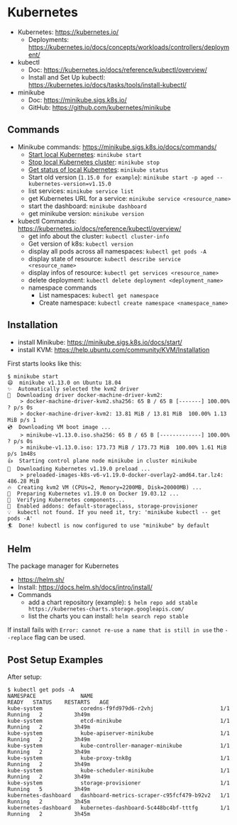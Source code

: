 # Kubernetes
- Kubernetes: <https://kubernetes.io/>
  - Deployments: <https://kubernetes.io/docs/concepts/workloads/controllers/deployment/>
- kubectl
  - Doc: <https://kubernetes.io/docs/reference/kubectl/overview/>
  - Install and Set Up kubectl:
    <https://kubernetes.io/docs/tasks/tools/install-kubectl/>
- minikube
  - Doc: <https://minikube.sigs.k8s.io/>
  - GitHub: <https://github.com/kubernetes/minikube>

## Commands
- Minikube commands: <https://minikube.sigs.k8s.io/docs/commands/>
  - [Start local
    Kubernetes](https://minikube.sigs.k8s.io/docs/commands/start/):
    `minikube start`
  - [Stop local Kubernetes
    cluster](https://minikube.sigs.k8s.io/docs/commands/stop/):
    `minikube stop`
  - [Get status of local
    Kubernetes](https://minikube.sigs.k8s.io/docs/commands/status/):
    `minikube status`
  - Start old version (`1.15.0 for example`): `minikube start -p
    aged --kubernetes-version=v1.15.0`
  - list services: `minikube service list`
  - get Kubernetes URL for a service: `minikube service
    <resource_name>`
  - start the dashboard: `minikube dashboard`
  - get minikube version: `minikube version`
- kubectl Commands:
  <https://kubernetes.io/docs/reference/kubectl/overview/>
  - get info about the cluster: `kubectl cluster-info`
  - Get version of k8s: `kubectl version`
  - display all pods across all namespaces: `kubectl get pods -A`
  - display state of resource: `kubectl describe service
    <resource_name>`
  - display infos of resource: `kubectl get services
    <resource_name>`
  - delete deployment: `kubectl delete deployment <deployment_name>`
  - namespace commands
    - List namespaces: `kubectl get namespace`
    - Create namespace: `kubectl create namespace
      <namespace_name>`

## Installation
- install Minikube: <https://minikube.sigs.k8s.io/docs/start/>
- install KVM: <https://help.ubuntu.com/community/KVM/Installation>

First starts looks like this:
```text
$ minikube start
😄  minikube v1.13.0 on Ubuntu 18.04
✨  Automatically selected the kvm2 driver
💾  Downloading driver docker-machine-driver-kvm2:
    > docker-machine-driver-kvm2.sha256: 65 B / 65 B [-------] 100.00% ? p/s 0s
    > docker-machine-driver-kvm2: 13.81 MiB / 13.81 MiB  100.00% 1.13 MiB p/s 1
💿  Downloading VM boot image ...
    > minikube-v1.13.0.iso.sha256: 65 B / 65 B [-------------] 100.00% ? p/s 0s
    > minikube-v1.13.0.iso: 173.73 MiB / 173.73 MiB  100.00% 1.61 MiB p/s 1m48s
👍  Starting control plane node minikube in cluster minikube
💾  Downloading Kubernetes v1.19.0 preload ...
    > preloaded-images-k8s-v6-v1.19.0-docker-overlay2-amd64.tar.lz4: 486.28 MiB
🔥  Creating kvm2 VM (CPUs=2, Memory=2200MB, Disk=20000MB) ...
🐳  Preparing Kubernetes v1.19.0 on Docker 19.03.12 ...
🔎  Verifying Kubernetes components...
🌟  Enabled addons: default-storageclass, storage-provisioner
💡  kubectl not found. If you need it, try: 'minikube kubectl -- get pods -A'
🏄  Done! kubectl is now configured to use "minikube" by default
```

## Helm
The package manager for Kubernetes
- <https://helm.sh/>
- Install: <https://docs.helm.sh/docs/intro/install/>
- Commands
  - add a chart repository (example): `$ helm repo add stable
    https://kubernetes-charts.storage.googleapis.com/`
  - list the charts you can install: `helm search repo stable`

If install fails with `Error: cannot re-use a name that is still in use`
the `--replace` flag can be used.

## Post Setup Examples
After setup:
```text
$ kubectl get pods -A
NAMESPACE              NAME                                        READY   STATUS    RESTARTS   AGE
kube-system            coredns-f9fd979d6-r2vhj                     1/1     Running   2          3h49m
kube-system            etcd-minikube                               1/1     Running   2          3h49m
kube-system            kube-apiserver-minikube                     1/1     Running   2          3h49m
kube-system            kube-controller-manager-minikube            1/1     Running   2          3h49m
kube-system            kube-proxy-tnk8g                            1/1     Running   2          3h49m
kube-system            kube-scheduler-minikube                     1/1     Running   2          3h49m
kube-system            storage-provisioner                         1/1     Running   5          3h49m
kubernetes-dashboard   dashboard-metrics-scraper-c95fcf479-b92v2   1/1     Running   2          3h45m
kubernetes-dashboard   kubernetes-dashboard-5c448bc4bf-tttfg       1/1     Running   2          3h45m
```
